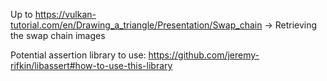 Up to https://vulkan-tutorial.com/en/Drawing_a_triangle/Presentation/Swap_chain -> Retrieving the swap chain images

Potential assertion library to use: https://github.com/jeremy-rifkin/libassert#how-to-use-this-library